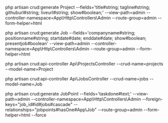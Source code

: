 php artisan crud:generate Project --fields='title#string; tagline#string; githuburl#string; liveurl#string; show#boolean;' --view-path=admin --controller-namespace=App\Http\Controllers\Admin --route-group=admin --form-helper=html

php artisan crud:generate Job --fields='companyname#string; positionname#string; startdate#date; enddate#date; show#boolean; presentjob#boolean' --view-path=admin --controller-namespace=App\Http\Controllers\Admin --route-group=admin --form-helper=html

php artisan crud:api-controller Api\ProjectsController --crud-name=projects --model-name=Project

php artisan crud:api-controller Api\\JobsController --crud-name=jobs --model-name=Job

php artisan crud:generate JobPoint --fields='taskdone#text;' --view-path=admin --controller-namespace=App\Http\Controllers\Admin --foreign-keys="job_id#id#jobs#cascade" --relationships="jobpoints#hasOne#App\Job" --route-group=admin --form-helper=html --force
